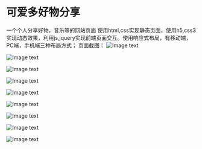 # 可爱多好物分享
一个个人分享好物，音乐等的网站页面
使用html,css实现静态页面，使用h5,css3实现动态效果，利用js,jquery实现前端页面交互。使用响应式布局，有移动端，PC端，手机端三种布局方式；
页面截图：
![Image text](http://img.hb.aicdn.com/4f026bd0eacb262fccb6a6944a58188c75a5dd97de34c-U32hWf_fw658)

![Image text](http://img.hb.aicdn.com/c94d9af6a66465682d1f110650c46c775161f692b3ac2-BMkuG9_fw658)

![Image text](http://img.hb.aicdn.com/defeef6c27cf4baab3411e045ed18da552b424695865d-RLu8vq_fw658)

![Image text](http://img.hb.aicdn.com/a278869cd7e954d856807eaf3670fcbfcd8e3905a3019-b14UN8_fw658)

![Image text](http://img.hb.aicdn.com/c94d9af6a66465682d1f110650c46c775161f692b3ac2-BMkuG9_fw658)

![Image text](http://img.hb.aicdn.com/97b92569b9e555c3b069f1896d0bac25e5264e328201-C0pWTJ_fw658)

![Image text](http://img.hb.aicdn.com/05af0b495db1ed37286dd2ab757d470991151e06bec0-gd3RsT_fw658)

![Image text](http://img.hb.aicdn.com/0fae99f874ff459b489f71e8caf4278a7fff65cda512-afgfQy_fw658)

![Image text](http://img.hb.aicdn.com/969f44f020e6d3e5c34182c97f1ea1dc810e7f7674286-w7U0ae_fw658)
